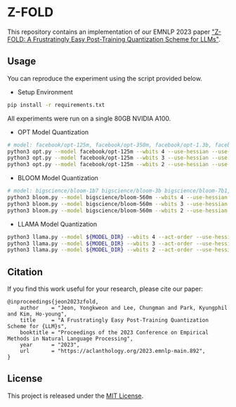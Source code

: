 # Z-FOLD
This repository contains an implementation of our EMNLP 2023 paper ["Z-FOLD: A Frustratingly Easy Post-Training Quantization Scheme for LLMs"](https://aclanthology.org/2023.emnlp-main.892.pdf).

## Usage
You can reproduce the experiment using the script provided below.

- Setup Environment
```bash
pip install -r requirements.txt
```
All experiments were run on a single 80GB NVIDIA A100.

- OPT Model Quantization
```bash
# model: facebook/opt-125m, facebook/opt-350m, facebook/opt-1.3b, facebook/opt-125m, facebook/opt-2.7b ...
python3 opt.py --model facebook/opt-125m --wbits 4 --use-hessian --use-zfold
python3 opt.py --model facebook/opt-125m --wbits 3 --use-hessian --use-zfold
python3 opt.py --model facebook/opt-125m --wbits 2 --use-hessian --use-zfold
```

- BLOOM Model Quantization
```bash
# model: bigscience/bloom-1b7 bigscience/bloom-3b bigscience/bloom-7b1, ...
python3 bloom.py --model bigscience/bloom-560m --wbits 4 --use-hessian --use-zfold
python3 bloom.py --model bigscience/bloom-560m --wbits 3 --use-hessian --use-zfold
python3 bloom.py --model bigscience/bloom-560m --wbits 2 --use-hessian --use-zfold
```

- LLAMA Model Quantization
```bash
python3 llama.py --model ${MODEL_DIR} --wbits 4 --act-order --use-hessian --use-zfold
python3 llama.py --model ${MODEL_DIR} --wbits 3 --act-order --use-hessian --use-zfold
python3 llama.py --model ${MODEL_DIR} --wbits 2 --act-order --use-hessian --use-zfold
```

## Citation
If you find this work useful for your research, please cite our paper:

    @inproceedings{jeon2023zfold,
        author    = "Jeon, Yongkweon and Lee, Chungman and Park, Kyungphil and Kim, Ho-young",
        title     = "A Frustratingly Easy Post-Training Quantization Scheme for {LLM}s",
        booktitle = "Proceedings of the 2023 Conference on Empirical Methods in Natural Language Processing",
        year      = "2023",
        url       = "https://aclanthology.org/2023.emnlp-main.892",
    }

## License
This project is released under the [MIT License](LICENSE).

